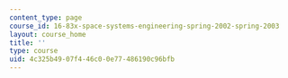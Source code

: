 ```yaml
---
content_type: page
course_id: 16-83x-space-systems-engineering-spring-2002-spring-2003
layout: course_home
title: ''
type: course
uid: 4c325b49-07f4-46c0-0e77-486190c96bfb
---
```

